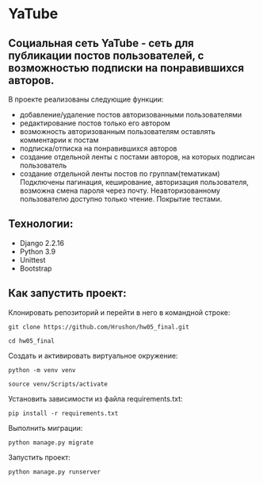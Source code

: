 # YaTube
## Социальная сеть YaTube - сеть для публикации постов пользователей, с возможностью подписки на понравившихся авторов.

В проекте реализованы следующие функции:

+ добавление/удаление постов авторизованными пользователями
+ редактирование постов только его автором
+ возможность авторизованным пользователям оставлять комментарии к постам
+ подписка/отписка на понравившихся авторов
+ создание отдельной ленты с постами авторов, на которых подписан пользователь
+ создание отдельной ленты постов по группам(тематикам)
Подключены пагинация, кеширование, авторизация пользователя, возможна смена пароля через почту. Неавторизованному пользователю доступно только чтение. Покрытие тестами.

## Технологии:
+ Django 2.2.16
+ Python 3.9
+ Unittest
+ Bootstrap

## Как запустить проект:

Клонировать репозиторий и перейти в него в командной строке:

```
git clone https://github.com/Hrushon/hw05_final.git
```

```
cd hw05_final
```

Cоздать и активировать виртуальное окружение:

```
python -m venv venv
```

```
source venv/Scripts/activate
```

Установить зависимости из файла requirements.txt:

```
pip install -r requirements.txt
```

Выполнить миграции:

```
python manage.py migrate
```

Запустить проект:

```
python manage.py runserver
```
